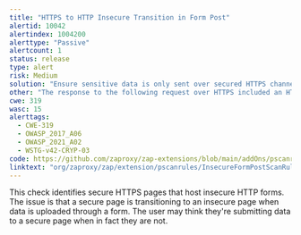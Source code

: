 ```yaml
---
title: "HTTPS to HTTP Insecure Transition in Form Post"
alertid: 10042
alertindex: 1004200
alerttype: "Passive"
alertcount: 1
status: release
type: alert
risk: Medium
solution: "Ensure sensitive data is only sent over secured HTTPS channels."
other: "The response to the following request over HTTPS included an HTTP form tag action attribute value:  https://example.com The context was:  <form name=\"someform\" action=\"http://example.com/processform\">"
cwe: 319
wasc: 15
alerttags: 
  - CWE-319
  - OWASP_2017_A06
  - OWASP_2021_A02
  - WSTG-v42-CRYP-03
code: https://github.com/zaproxy/zap-extensions/blob/main/addOns/pscanrules/src/main/java/org/zaproxy/zap/extension/pscanrules/InsecureFormPostScanRule.java
linktext: "org/zaproxy/zap/extension/pscanrules/InsecureFormPostScanRule.java"
---
```

This check identifies secure HTTPS pages that host insecure HTTP forms. The issue is that a secure page is transitioning to an insecure page when data is uploaded through a form. The user may think they're submitting data to a secure page when in fact they are not.

